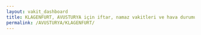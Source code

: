 ```yaml
---
layout: vakit_dashboard
title: KLAGENFURT, AVUSTURYA için iftar, namaz vakitleri ve hava durumu - ilçe/eyalet seç
permalink: /AVUSTURYA/KLAGENFURT/
---
```


<script type="text/javascript">
  var GLOBAL_COUNTRY = 'AVUSTURYA';
  var GLOBAL_CITY = 'KLAGENFURT';
  var GLOBAL_STATE = '';
  var lat = 72;
  var lon = 21;
</script>
